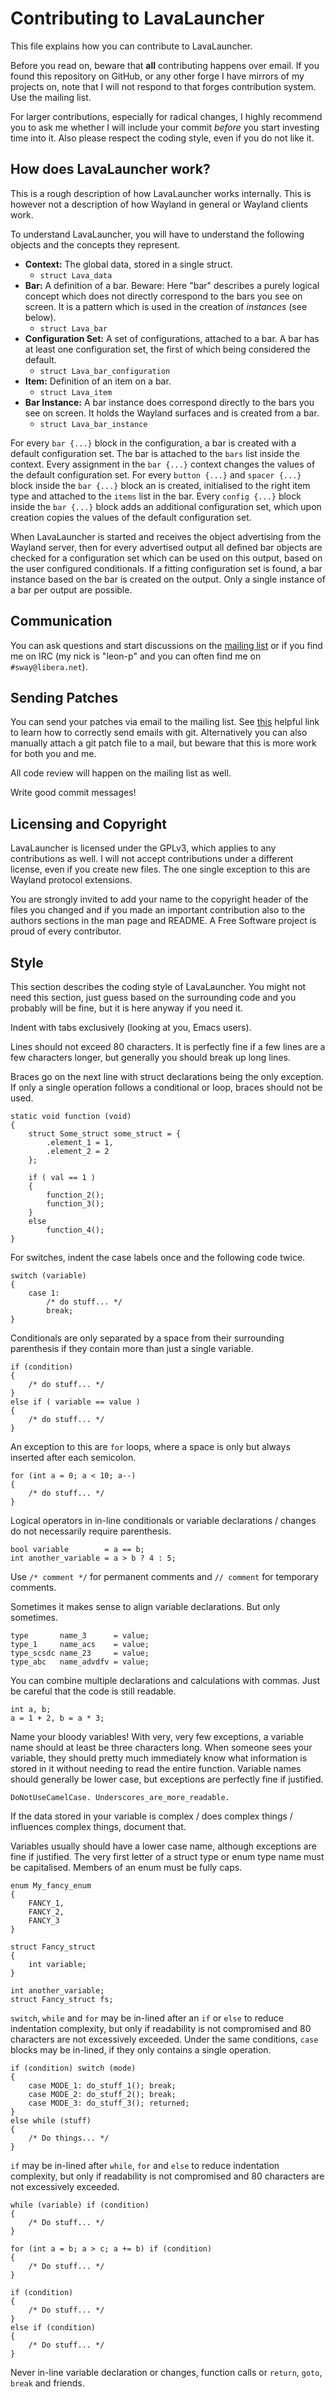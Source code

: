 # Contributing to LavaLauncher
This file explains how you can contribute to LavaLauncher.

Before you read on, beware that **all** contributing happens over email. If you
found this repository on GitHub, or any other forge I have mirrors of my
projects on, note that I will not respond to that forges contribution system.
Use the mailing list.

For larger contributions, especially for radical changes, I highly recommend you
to ask me whether I will include your commit *before* you start investing time
into it. Also please respect the coding style, even if you do not like it.


## How does LavaLauncher work?
This is a rough description of how LavaLauncher works internally. This is
however not a description of how Wayland in general or Wayland clients work.

To understand LavaLauncher, you will have to understand the following objects
and the concepts they represent.

* **Context:** The global data, stored in a single struct.
  * `struct Lava_data`
* **Bar:** A definition of a bar. Beware: Here "bar" describes a purely logical
  concept which does not directly correspond to the bars you see on screen. It
  is a pattern which is used in the creation of _instances_ (see below).
  * `struct Lava_bar`
* **Configuration Set:** A set of configurations, attached to a bar. A bar has
  at least one configuration set, the first of which being considered the
  default.
  * `struct Lava_bar_configuration`
* **Item:** Definition of an item on a bar.
  * `struct Lava_item`
* **Bar Instance:** A bar instance does correspond directly to the bars you see
  on screen. It holds the Wayland surfaces and is created from a bar.
  * `struct Lava_bar_instance`

For every `bar {...}` block in the configuration, a bar is created with a
default configuration set. The bar is attached to the `bars` list inside the
context. Every assignment in the `bar {...}` context changes the values of the
default configuration set. For every `button {...}` and `spacer {...}` block
inside the `bar {...}` block an is created, initialised to the right item type
and attached to the `items` list in the bar. Every `config {...}` block inside
the `bar {...}` block adds an additional configuration set, which upon creation
copies the values of the default configuration set.

When LavaLauncher is started and receives the object advertising from the
Wayland server, then for every advertised output all defined bar objects are
checked for a configuration set which can be used on this output, based on the
user configured conditionals. If a fitting configuration set is found, a bar
instance based on the bar is created on the output. Only a single instance of a
bar per output are possible.


## Communication
You can ask questions and start discussions on the [mailing list](mailto:~leon_plickat/lavalauncher@lists.sr.ht)
or if you find me on IRC (my nick is "leon-p" and you can often find me on
`#sway@libera.net`).


## Sending Patches
You can send your patches via email to the mailing list. See
[this](https://git-send-email.io/) helpful link to learn how to correctly send
emails with git. Alternatively you can also manually attach a git patch file to
a mail, but beware that this is more work for both you and me.

All code review will happen on the mailing list as well.

Write good commit messages!


## Licensing and Copyright
LavaLauncher is licensed under the GPLv3, which applies to any contributions as
well. I will not accept contributions under a different license, even if you
create new files. The one single exception to this are Wayland protocol
extensions.

You are strongly invited to add your name to the copyright header of the files
you changed and if you made an important contribution also to the authors
sections in the man page and README. A Free Software project is proud of every
contributor.


## Style
This section describes the coding style of LavaLauncher. You might not need this
section, just guess based on the surrounding code and you probably will be fine,
but it is here anyway if you need it.

Indent with tabs exclusively (looking at you, Emacs users).

Lines should not exceed 80 characters. It is perfectly fine if a few lines are a
few characters longer, but generally you should break up long lines.

Braces go on the next line with struct declarations being the only exception.
If only a single operation follows a conditional or loop, braces should not be
used.

    static void function (void)
    {
        struct Some_struct some_struct = {
            .element_1 = 1,
            .element_2 = 2
        };

        if ( val == 1 )
        {
            function_2();
            function_3();
        }
        else
            function_4();
    }

For switches, indent the case labels once and the following code twice.

    switch (variable)
    {
        case 1:
            /* do stuff... */
            break;
    }

Conditionals are only separated by a space from their surrounding parenthesis
if they contain more than just a single variable.

    if (condition)
    {
        /* do stuff... */
    }
    else if ( variable == value )
    {
        /* do stuff... */
    }

An exception to this are `for` loops, where a space is only but always inserted
after each semicolon.

    for (int a = 0; a < 10; a--)
    {
        /* do stuff... */
    }

Logical operators in in-line conditionals or variable declarations / changes do
not necessarily require parenthesis.

    bool variable        = a == b;
    int another_variable = a > b ? 4 : 5;

Use `/* comment */` for permanent comments and `// comment` for temporary
comments.

Sometimes it makes sense to align variable declarations. But only sometimes.

    type       name_3      = value;
    type_1     name_acs    = value;
    type_scsdc name_23     = value;
    type_abc   name_advdfv = value;

You can combine multiple declarations and calculations with commas. Just be
careful that the code is still readable.

    int a, b;
    a = 1 + 2, b = a * 3;

Name your bloody variables! With very, very few exceptions, a variable name
should at least be three characters long. When someone sees your variable, they
should pretty much immediately know what information is stored in it without
needing to read the entire function. Variable names should generally be lower
case, but exceptions are perfectly fine if justified.

    DoNotUseCamelCase. Underscores_are_more_readable.

If the data stored in your variable is complex / does complex things /
influences complex things, document that.

Variables usually should have a lower case name, although exceptions are fine if
justified. The very first letter of a struct type or enum type name must be
capitalised. Members of an enum must be fully caps.

    enum My_fancy_enum
    {
        FANCY_1,
        FANCY_2,
        FANCY_3
    }

    struct Fancy_struct
    {
        int variable;
    }

    int another_variable;
    struct Fancy_struct fs;

`switch`, `while` and `for` may be in-lined after an `if` or `else` to
reduce indentation complexity, but only if readability is not compromised and
80 characters are not excessively exceeded. Under the same conditions, `case`
blocks may be in-lined, if they only contains a single operation.

    if (condition) switch (mode)
    {
        case MODE_1: do_stuff_1(); break;
        case MODE_2: do_stuff_2(); break;
        case MODE_3: do_stuff_3(); returned;
    }
    else while (stuff)
    {
        /* Do things... */
    }

`if` may be in-lined after `while`, `for` and `else` to reduce indentation
complexity, but only if readability is not compromised and 80 characters are not
excessively exceeded.

    while (variable) if (condition)
    {
        /* Do stuff... */
    }

    for (int a = b; a > c; a += b) if (condition)
    {
        /* Do stuff... */
    }

    if (condition)
    {
        /* Do stuff... */
    }
    else if (condition)
    {
        /* Do stuff... */
    }

Never in-line variable declaration or changes, function calls or `return`,
`goto`, `break` and friends.

